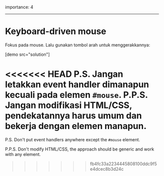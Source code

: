 importance: 4

---

# Keyboard-driven mouse

Fokus pada mouse. Lalu gunakan tombol arah untuk menggerakkannya:

[demo src="solution"]

<<<<<<< HEAD
P.S. Jangan letakkan event handler dimanapun kecuali pada elemen `#mouse`.
P.P.S. Jangan modifikasi HTML/CSS, pendekatannya harus umum dan bekerja dengan elemen manapun.
=======
P.S. Don't put event handlers anywhere except the `#mouse` element.

P.P.S. Don't modify HTML/CSS, the approach should be generic and work with any element.
>>>>>>> fb4fc33a2234445808100ddc9f5e4dcec8b3d24c
